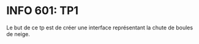 # INFO 601: TP1

Le but de ce tp est de créer une interface représentant la chute de boules de neige.